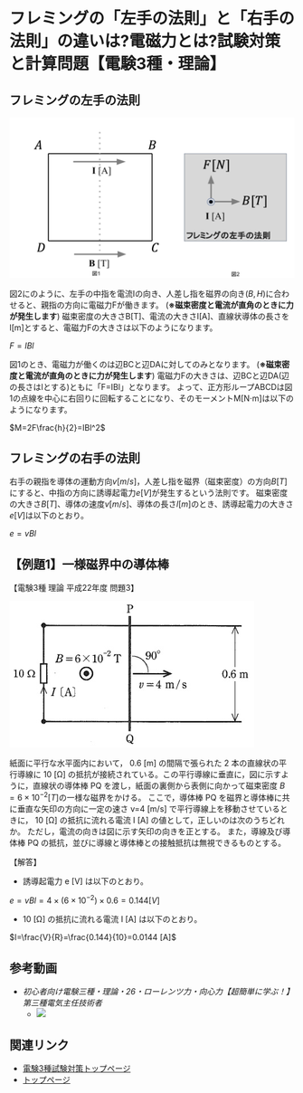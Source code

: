 # フレミングの「左手の法則」と「右手の法則」の違いは?電磁力とは?試験対策と計算問題【電験3種・理論】

## フレミングの左手の法則

![1](./assets/2-5-lorentz-force1.png)  

図2にのように、左手の中指を電流Iの向き、人差し指を磁界の向き$(B,H)$に合わせると、親指の方向に電磁力Fが働きます。 
(**※磁束密度と電流が直角のときに力が発生します**) 
磁束密度の大きさB[T]、電流の大きさI[A]、直線状導体の長さをl[m]とすると、電磁力Fの大きさは以下のようになります。 

$F=IBl$

図1のとき、電磁力が働くのは辺BCと辺DAに対してのみとなります。 
(**※磁束密度と電流が直角のときに力が発生します**) 
電磁力Fの大きさは、辺BCと辺DA(辺の長さはlとする)ともに「F=IBl」となります。 
よって、正方形ループABCDは図1の点線を中心に右回りに回転することになり、そのモーメントM[N⋅m]は以下のようになります。 

$M=2F\frac{h}{2}=IBl^2$

## フレミングの右手の法則

右手の親指を導体の運動方向$v[m/s]$，人差し指を磁界（磁束密度）の方向$B[T]$にすると、中指の方向に誘導起電力$e[V]$が発生するという法則です。
磁束密度の大きさ$B[T]$、導体の速度$v[m/s]$、導体の長さ$l[m]$のとき、誘導起電力の大きさ$e[V]$は以下のとおり。

$e=vBl$

## 【例題1】一様磁界中の導体棒

【電験3種 理論 平成22年度 問題3】

![2](./assets/2-5-lorentz-force2.jpg)  

紙面に平行な水平面内において， 0.6 [m] の間隔で張られた 2 本の直線状の平行導線に 10 [Ω] の抵抗が接続されている。この平行導線に垂直に，図に示すように，直線状の導体棒 PQ を渡し，紙面の裏側から表側に向かって磁束密度 $B=6\times 10^{−2}[T]$の一様な磁界をかける。 ここで，導体棒 PQ を磁界と導体棒に共に垂直な矢印の方向に一定の速さ v=4 [m/s] で平行導線上を移動させているときに， 10 [Ω] の抵抗に流れる電流 I [A] の値として，正しいのは次のうちどれか。
ただし，電流の向きは図に示す矢印の向きを正とする。 また，導線及び導体棒 PQ の抵抗，並びに導線と導体棒との接触抵抗は無視できるものとする。

【解答】

- 誘導起電力 e [V] は以下のとおり。

$e=vBl=4 \times (6\times 10^{−2}) \times 0.6=0.144 [V]$

- 10 [Ω] の抵抗に流れる電流 I [A] は以下のとおり。

$I=\frac{V}{R}=\frac{0.144}{10}=0.0144 [A]$



## 参考動画

- *初心者向け電験三種・理論・26・ローレンツ力・向心力【超簡単に学ぶ！】第三種電気主任技術者*
    - [![](https://img.youtube.com/vi/nGDCDOmbT0A/0.jpg)](https://www.youtube.com/watch?v=nGDCDOmbT0A)

## 関連リンク

- [電験3種試験対策トップページ](../index.md)
- [トップページ](../../../index.md)